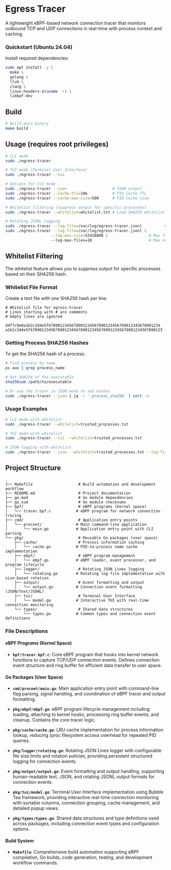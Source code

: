 # Egress Tracer

A lightweight eBPF-based network connection tracer that monitors outbound TCP and UDP connections in real-time with process context and caching.


### Quickstart (Ubuntu 24.04)

Install required dependencies:

```bash
sudo apt install -y \
  make \
  golang \
  llvm \
  clang \
  linux-headers-$(uname -r) \
  libbpf-dev
```

## Build

```bash
# Build main binary
make build
```

## Usage (requires root privileges)

```bash
# CLI mode
sudo ./egress-tracer

# TUI mode (Terminal User Interface)
sudo ./egress-tracer --tui

# Options for CLI mode
sudo ./egress-tracer --json                    # JSON output  
sudo ./egress-tracer --cache-ttl=10m           # PID Cache TTL
sudo ./egress-tracer --cache-max-size=500      # PID Cache size

# Whitelist filtering (suppress output for specific processes)
sudo ./egress-tracer --whitelist=whitelist.txt # Load SHA256 whitelist from file

# Rotating JSONL Logging
sudo ./egress-tracer --log-file=/var/log/egress-tracer.jsonl          # Enable rotating JSONL logging
sudo ./egress-tracer --log-file=/var/log/egress-tracer.jsonl \
                    --log-max-size=52428800 \                  # Max file size before rotation (50MB)
                    --log-max-files=10                         # Max number of rotated files


```

## Whitelist Filtering

The whitelist feature allows you to suppress output for specific processes based on their SHA256 hash.

### Whitelist File Format

Create a text file with one SHA256 hash per line:

```
# Whitelist file for egress-tracer
# Lines starting with # are comments
# Empty lines are ignored

d4f7c9e8a1b2c3d4e5f6789012345678901234567890123456789012345678901234
a1b2c3d4e5f6789012345678901234567890123456789012345678901234567890123
```

### Getting Process SHA256 Hashes

To get the SHA256 hash of a process:

```bash
# Find process by name
ps aux | grep process_name

# Get SHA256 of the executable
sha256sum /path/to/executable

# Or use the tracer in JSON mode to see hashes
sudo ./egress-tracer --json | jq -r '.process_sha256' | sort -u
```

### Usage Examples

```bash
# CLI mode with whitelist
sudo ./egress-tracer --whitelist=trusted_processes.txt

# TUI mode with whitelist  
sudo ./egress-tracer --tui --whitelist=trusted_processes.txt

# JSON logging with whitelist
sudo ./egress-tracer --json --whitelist=trusted_processes.txt --log-file=events.jsonl
```

## Project Structure

```
.
├── Makefile                    # Build automation and development workflow
├── README.md                   # Project documentation
├── go.mod                      # Go module dependencies
├── go.sum                      # Go module checksums
├── bpf/                        # eBPF programs (kernel space)
│   └── tracer.bpf.c           # eBPF program for network connection tracing
├── cmd/                        # Application entry points
│   └── procnet/               # Main command-line application
│       └── main.go            # Application entry point with CLI parsing
└── pkg/                        # Reusable Go packages (user space)
    ├── cache/                  # Process information caching
    │   └── cache.go           # PID-to-process name cache implementation
    ├── ebpf/                   # eBPF program management
    │   └── ebpf.go            # eBPF loader, event processor, and program lifecycle
    ├── logger/                 # Rotating JSON Lines logging
    │   └── rotating.go        # Rotating log file implementation with size-based rotation
    ├── output/                 # Event formatting and output
    │   └── output.go          # Connection event formatting (JSON/text/JSONL)
    ├── tui/                    # Terminal User Interface
    │   └── model.go           # Interactive TUI with real-time connection monitoring
    └── types/                  # Shared data structures
        └── types.go           # Common types and connection event definitions
```

### File Descriptions

#### eBPF Programs (Kernel Space)
- **`bpf/tracer.bpf.c`**: Core eBPF program that hooks into kernel network functions to capture TCP/UDP connection events. Defines connection event structure and ring buffer for efficient data transfer to user space.

#### Go Packages (User Space)
- **`cmd/procnet/main.go`**: Main application entry point with command-line flag parsing, signal handling, and coordination of eBPF tracer and output formatting.

- **`pkg/ebpf/ebpf.go`**: eBPF program lifecycle management including loading, attaching to kernel hooks, processing ring buffer events, and cleanup. Contains the core tracer logic.

- **`pkg/cache/cache.go`**: LRU cache implementation for process information lookup, reducing /proc filesystem access overhead for repeated PID queries.

- **`pkg/logger/rotating.go`**: Rotating JSON Lines logger with configurable file size limits and rotation policies, providing persistent structured logging for connection events.

- **`pkg/output/output.go`**: Event formatting and output handling, supporting human-readable text, JSON, and rotating JSONL output formats for connection events.

- **`pkg/tui/model.go`**: Terminal User Interface implementation using Bubble Tea framework, providing interactive real-time connection monitoring with sortable columns, connection grouping, cache management, and detailed popup views.

- **`pkg/types/types.go`**: Shared data structures and type definitions used across packages, including connection event types and configuration options.

#### Build System
- **`Makefile`**: Comprehensive build automation supporting eBPF compilation, Go builds, code generation, testing, and development workflow commands.


